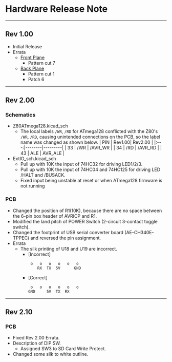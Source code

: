 # Hardware Release Note
----
## Rev 1.00
- Initial Release
- Errata
  - [Front Plane](./PCB/PCB1.0-FP-Errata.pdf)
    - Pattern cut 7
  - [Back Plane](./PCB/PCB1.0-BP-Errata.pdf)
    - Pattern cut 1
    - Patch 6

----
## Rev 2.00
### Schematics
- Z80ATmega128.kicad_sch
  - The local labels `/WR`, `/RD` for ATmega128 conflicted with the Z80's `/WR`, `/RD`, causing unintended connections on the PCB, so the label name was changed as shown below.
    | PIN | Rev1.00| Rev2.00 |
    |:---:|--------|---------|
    |  33 |  /WR   | /AVR_WR |
    |  34 |  /RD   | /AVR_RD |
    |  43 |  ALE   | AVR_ALE |
- ExtIO_sch.kicad_sch
  - Pull up with 10K the input of 74HC32 for driving LED1/2/3.
  - Pull up with 10K the input of 74HC04 and 74HC125 for driving  LED /HALT and /BUSACK.
  - Fixed input being unstable at reset or when ATmega128 firmware is not running

### PCB
- Changed the position of R1(10K), because there are no space between the 6-pin box header of AVRICP and R1.
- Modified the land pitch of POWER Switch (2-circuit 3-contact toggle switch).
- Changed the footprint of USB serial converter board (AE-CH340E-TPPEC) and reversed the pin assignment.
- Errata
  - The silk printing of U18 and U19 are incorrect.
    - [Incorrect]
      ```
       o   o   o   o   o   o
          RX  TX  5V      GND
      ```
    - [Correct]
      ```
       o   o   o   o   o   o
      GND     5V  TX  RX
      ```

----
## Rev 2.10
### PCB
- Fixed Rev 2.00 Errata.
- Description of DIP SW.
  - Assigned SW3 to SD Card Write Protect.
- Changed some silk to white outline.